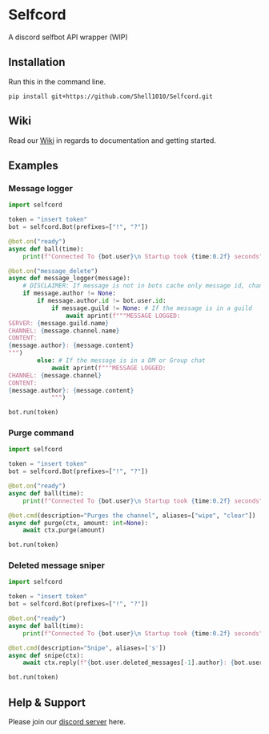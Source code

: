 # Selfcord
A discord selfbot API wrapper (WIP)

## Installation

Run this in the command line.
```
pip install git+https://github.com/Shell1010/Selfcord.git
```

## Wiki

Read our [Wiki](https://github.com/Shell1010/Selfcord/wiki) in regards to documentation and getting started.

## Examples

### Message logger
```python
import selfcord

token = "insert token"
bot = selfcord.Bot(prefixes=["!", "?"])

@bot.on("ready")
async def ball(time):
    print(f"Connected To {bot.user}\n Startup took {time:0.2f} seconds")

@bot.on("message_delete")
async def message_logger(message):
    # DISCLAIMER: If message is not in bots cache only message id, channel id and guild id will be present
    if message.author != None:
        if message.author.id != bot.user.id:
            if message.guild != None: # If the message is in a guild
                await aprint(f"""MESSAGE LOGGED:
SERVER: {message.guild.name}
CHANNEL: {message.channel.name}
CONTENT:
{message.author}: {message.content}
""")
        else: # If the message is in a DM or Group chat
            await aprint(f"""MESSAGE LOGGED:
CHANNEL: {message.channel}
CONTENT:
{message.author}: {message.content}
            """)

bot.run(token)
```
### Purge command
```python
import selfcord

token = "insert token"
bot = selfcord.Bot(prefixes=["!", "?"])

@bot.on("ready")
async def ball(time):
    print(f"Connected To {bot.user}\n Startup took {time:0.2f} seconds")

@bot.cmd(description="Purges the channel", aliases=["wipe", "clear"])
async def purge(ctx, amount: int=None):
    await ctx.purge(amount)

bot.run(token)
```

### Deleted message sniper
```python
import selfcord

token = "insert token"
bot = selfcord.Bot(prefixes=["!", "?"])

@bot.on("ready")
async def ball(time):
    print(f"Connected To {bot.user}\n Startup took {time:0.2f} seconds")

@bot.cmd(description="Snipe", aliases=['s'])
async def snipe(ctx):
    await ctx.reply(f"{bot.user.deleted_messages[-1].author}: {bot.user.deleted_messages[-1]}")

bot.run(token)
```

## Help & Support

Please join our [discord server](https://discord.gg/FCFnnBGzkg) here.
